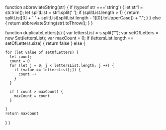function abbreviateString(str) {
    if (typeof str ==='string') {
        let str1 = str.trim();
        let splitList = str1.split(' ');
        if (splitList.length > 1) {
            return splitList[0] + ' ' + splitList[splitList.length - 1][0].toUpperCase() + ".";
        } 
    } else {
        return abbreviateString(str).toThrow();
    }
}

function duplicateLetters(s) {
  var lettersList = s.split("");
  var setOfLetters  = new Set(lettersList);
  var maxCount = 0;
  if (lettersList.length == setOfLetters.size) {
    return false
  } else {

    for (let value of setOfLetters) {
      let count;
      count = 0
      for (let j = 0; j < lettersList.length; j ++) {
        if (value == lettersList[j]) {
          count ++
        }
      }

      if ( count > maxCount) {
        maxCount = count
      }

    }
    return maxCount

  }
}

